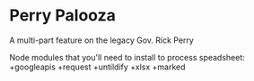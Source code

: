Perry Palooza
=============

A multi-part feature on the legacy Gov. Rick Perry


Node modules that you'll need to install to process speadsheet:
+googleapis
+request
+untildify
+xlsx
+marked

